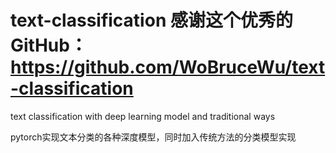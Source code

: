 # text-classification  感谢这个优秀的GitHub：https://github.com/WoBruceWu/text-classification
text classification with deep learning model and traditional ways

pytorch实现文本分类的各种深度模型，同时加入传统方法的分类模型实现

